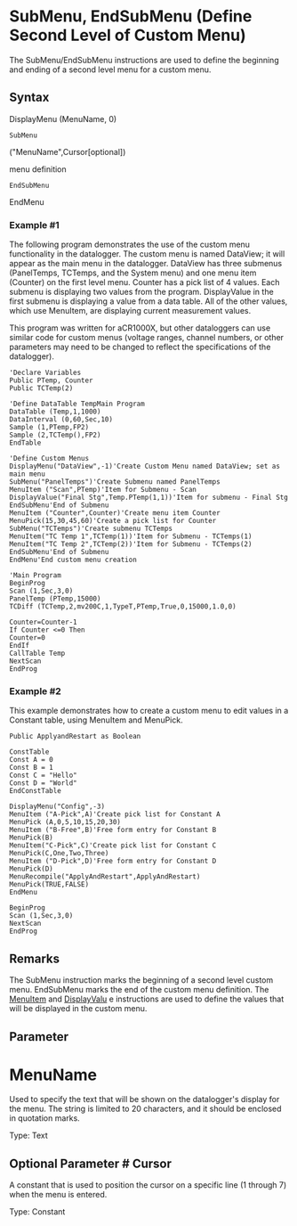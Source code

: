 # SubMenu, EndSubMenu (Define Second Level of Custom Menu)

The SubMenu/EndSubMenu instructions are used to define the beginning and ending of a second level menu for a custom menu.

## Syntax

DisplayMenu (MenuName, 0)

```
SubMenu
```

("MenuName",Cursor[optional])

menu definition

```
EndSubMenu
```

EndMenu

### Example #1

The following program demonstrates the use of the custom menu functionality in the datalogger. The custom menu is named DataView; it will appear as the main menu in the datalogger. DataView has three submenus (PanelTemps, TCTemps, and the System menu) and one menu item (Counter) on the first level menu. Counter has a pick list of 4 values. Each submenu is displaying two values from the program. DisplayValue in the first submenu is displaying a value from a data table. All of the other values, which use MenuItem, are displaying current measurement values.

This program was written for aCR1000X, but other dataloggers can use similar code for custom menus (voltage ranges, channel numbers, or other parameters may need to be changed to reflect the specifications of the datalogger).

```
'Declare Variables
Public PTemp, Counter
Public TCTemp(2)

'Define DataTable TempMain Program
DataTable (Temp,1,1000)
DataInterval (0,60,Sec,10)
Sample (1,PTemp,FP2)
Sample (2,TCTemp(),FP2)
EndTable

'Define Custom Menus
DisplayMenu("DataView",-1)'Create Custom Menu named DataView; set as main menu
SubMenu("PanelTemps")'Create Submenu named PanelTemps
MenuItem ("Scan",PTemp)'Item for Submenu - Scan
DisplayValue("Final Stg",Temp.PTemp(1,1))'Item for submenu - Final Stg
EndSubMenu'End of Submenu
MenuItem ("Counter",Counter)'Create menu item Counter
MenuPick(15,30,45,60)'Create a pick list for Counter
SubMenu("TCTemps")'Create submenu TCTemps
MenuItem("TC Temp 1",TCTemp(1))'Item for Submenu - TCTemps(1)
MenuItem("TC Temp 2",TCTemp(2))'Item for Submenu - TCTemps(2)
EndSubMenu'End of Submenu
EndMenu'End custom menu creation

'Main Program
BeginProg
Scan (1,Sec,3,0)
PanelTemp (PTemp,15000)
TCDiff (TCTemp,2,mv200C,1,TypeT,PTemp,True,0,15000,1.0,0)

Counter=Counter-1
If Counter <=0 Then
Counter=0
EndIf
CallTable Temp
NextScan
EndProg
```

### Example #2

This example demonstrates how to create a custom menu to edit values in a Constant table, using MenuItem and MenuPick.

```
Public ApplyandRestart as Boolean

ConstTable
Const A = 0
Const B = 1
Const C = "Hello"
Const D = "World"
EndConstTable

DisplayMenu("Config",-3)
MenuItem ("A-Pick",A)'Create pick list for Constant A
MenuPick (A,0,5,10,15,20,30)
MenuItem ("B-Free",B)'Free form entry for Constant B
MenuPick(B)
MenuItem("C-Pick",C)'Create pick list for Constant C
MenuPick(C,One,Two,Three)
MenuItem ("D-Pick",D)'Free form entry for Constant D
MenuPick(D)
MenuRecompile("ApplyAndRestart",ApplyAndRestart)
MenuPick(TRUE,FALSE)
EndMenu

BeginProg
Scan (1,Sec,3,0)
NextScan
EndProg
```

## Remarks

The SubMenu instruction marks the beginning of a second level custom menu. EndSubMenu marks the end of the custom menu definition. The [MenuItem](menuitem.md) and [DisplayValu](displayvalue.md) e instructions are used to define the values that will be displayed in the custom menu.

## Parameter

# MenuName

Used to specify the text that will be shown on the datalogger's display for the menu. The string is limited to 20 characters, and it should be enclosed in quotation marks.

Type: Text

## **Optional Parameter** # Cursor

A constant that is used to position the cursor on a specific line (1 through 7) when the menu is entered.

Type: Constant
